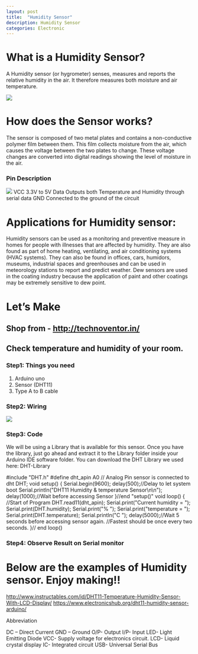 ```yaml
---
layout: post
title:  "Humidity Sensor"
description: Humidity Sensor
categories: Electronic
---
```


# What is a Humidity Sensor?
A Humidity sensor (or hygrometer) senses, measures and reports the relative humidity in the air. It therefore measures both moisture and air temperature.

![]({{site.baseurl}}/images/Electronic/5/01.jpg)

# How does the Sensor works?
The sensor is composed of two metal plates and contains a non-conductive polymer film between them. This film collects moisture from the air, which causes the voltage between the two plates to change. These voltage changes are converted into digital readings showing the level of moisture in the air.





### Pin Description
![]({{site.baseurl}}/images/Electronic/5/02.jpg)
VCC    3.3V to 5V
Data    Outputs both Temperature and Humidity through serial data
GND    Connected to the ground of the circuit 

# Applications for Humidity sensor:
Humidity sensors can be used as a monitoring and preventive measure in homes for people with illnesses that are affected by humidity. They are also found as part of home heating, ventilating, and air conditioning systems (HVAC systems). They can also be found in offices, cars, humidors, museums, industrial spaces and greenhouses and can be used in meteorology stations to report and predict weather. Dew sensors are used in the coating industry because the application of paint and other coatings may be extremely sensitive to dew point.


# Let’s Make    
## Shop from -  http://technoventor.in/


## Check temperature and humidity of your room.

### Step1: Things you need

1. Arduino uno
2. Sensor (DHT11)
3. Type A to B cable

### Step2: Wiring

![]({{site.baseurl}}/images/Electronic/5/03.png)

### Step3: Code
We will be using a Library that is available for this sensor. Once you have the library, just go ahead and extract it to the Library folder inside your Arduino IDE software folder.
You can download the DHT Library we used here: DHT-Library

#include "DHT.h"
#define dht_apin A0 // Analog Pin sensor is connected to
 dht DHT;
  void setup()
{
   Serial.begin(9600);
   delay(500);//Delay to let system boot
   Serial.println("DHT11 Humidity & temperature Sensor\n\n");
   delay(1000);//Wait before accessing Sensor
 }//end "setup()"
 void loop()
{
  //Start of Program 
    DHT.read11(dht_apin);
    Serial.print("Current humidity = ");
    Serial.print(DHT.humidity);
    Serial.print("%  ");
    Serial.print("temperature = ");
    Serial.print(DHT.temperature); 
    Serial.println("C  ");
    delay(5000);//Wait 5 seconds before accessing sensor again.
  //Fastest should be once every two seconds.
 }// end loop()


### Step4: Observe Result on Serial monitor



# Below are the examples of Humidity sensor. Enjoy making!!
 
 
http://www.instructables.com/id/DHT11-Temperature-Humidity-Sensor-With-LCD-Display/
https://www.electronicshub.org/dht11-humidity-sensor-arduino/

Abbreviation

DC – Direct Current
GND – Ground 
O/P- Output
I/P- Input
LED- Light Emitting Diode
VCC-  Supply voltage for electronics circuit.
LCD- Liquid crystal display
IC- Integrated circuit
USB- Universal Serial Bus

